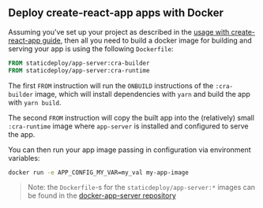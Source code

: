 ## Deploy create-react-app apps with Docker

Assuming you've set up your project as described in the
[usage with create-react-app guide](usage-with-cra.md), then all you need to
build a docker image for building and serving your app is using the following
`Dockerfile`:

```Dockerfile
FROM staticdeploy/app-server:cra-builder
FROM staticdeploy/app-server:cra-runtime
```

The first `FROM` instruction will run the `ONBUILD` instructions of the
`:cra-builder` image, which will install dependencies with `yarn` and build the
app with `yarn build`.

The second `FROM` instruction will copy the built app into the (relatively)
small `:cra-runtime` image where `app-server` is installed and configured to
serve the app.

You can then run your app image passing in configuration via environment
variables:

```sh
docker run -e APP_CONFIG_MY_VAR=my_val my-app-image
```

> Note: the `Dockerfile`-s for the `staticdeploy/app-server:*` images can be
> found in the
> [docker-app-server repository](https://github.com/staticdeploy/docker-app-server)
